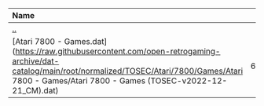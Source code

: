 |Name|Size|
|:---|---:|
|[..](../index.html)|DIR|
|[Atari 7800 - Games.dat](https://raw.githubusercontent.com/open-retrogaming-archive/dat-catalog/main/root/normalized/TOSEC/Atari/7800/Games/Atari 7800 - Games/Atari 7800 - Games (TOSEC-v2022-12-21_CM).dat)|69092|

